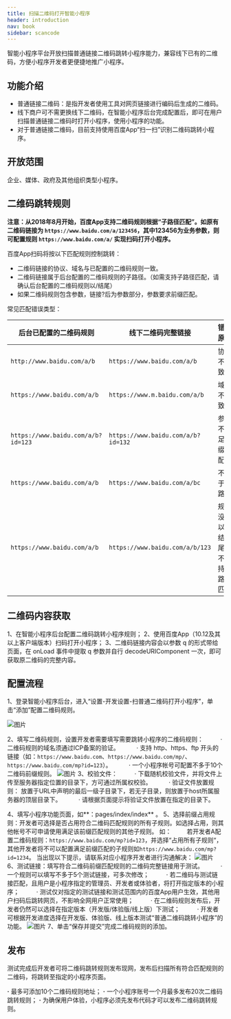```yaml
---
title: 扫描二维码打开智能小程序
header: introduction
nav: book
sidebar: scancode
---
```

智能小程序平台开放扫描普通链接二维码跳转小程序能力，兼容线下已有的二维码，方便小程序开发者更便捷地推广小程序。

功能介绍
---

* 普通链接二维码：是指开发者使用工具对网页链接进行编码后生成的二维码。
* 线下商户可不需更换线下二维码，在智能小程序后台完成配置后，即可在用户扫描普通链接二维码时打开小程序，使用小程序的功能。
* 对于普通链接二维码，目前支持使用百度App“扫一扫”识别二维码跳转小程序。

开放范围
---
企业、媒体、政府及其他组织类型小程序。

二维码跳转规则
---
**注意：从2018年8月开始，百度App支持二维码规则根据“子路径匹配”。如原有二维码链接为 `https://www.baidu.com/a/123456`，其中123456为业务参数，则可配置规则 `https://www.baidu.com/a/` 实现扫码打开小程序。**

百度App扫码将按以下匹配规则控制跳转：
* 二维码链接的协议、域名与已配置的二维码规则一致。
* 二维码链接属于后台配置的二维码规则的子路径。（如需支持子路径匹配，请确认后台配置的二维码规则以/结尾）
* 如果二维码规则包含参数，链接?后为参数部分，参数要求前缀匹配。

常见匹配错误类型：

|后台已配置的二维码规则|线下二维码完整链接|错误原因|
|----|----|----|
|`http://www.baidu.com/a/b`	|`https://www.baidu.com/a/b ` |协议不一致|
|`https://www.baidu.com/a/b	`|`https://www.m.baidu.com/a/b`	|域名不一致|
|`https://www.baidu.com/a/b?id=123`	|`https://www.baidu.com/a/b?id=132`	|参数不满足前缀匹配|
|`https://www.baidu.com/a/b`	|`https://www.baidu.com/a/bc`	|不属于子路径|
|`https://www.baidu.com/a/b`	|`https://www.baidu.com/a/b/123`	|规则没有以/结尾，不支持子路径匹配|


二维码内容获取
---
1、在智能小程序后台配置二维码跳转小程序规则；
2、使用百度App（10.12及其以上客户端版本）扫码打开小程序；
3、二维码链接内容会以参数 q 的形式带给页面，在 onLoad 事件中提取 q 参数并自行 decodeURIComponent 一次，即可获取原二维码的完整内容。

配置流程
---
1、登录智能小程序后台，进入“设置-开发设置-扫普通二维码打开小程序”，单击“添加”配置二维码规则。

![图片](../../img/introduction/scancode/scancode-01.png)

2、填写二维码规则，设置开发者需要填写需要跳转小程序的二维码规则：
  &ensp; &ensp;&ensp;&ensp; · 二维码规则的域名须通过ICP备案的验证。
  &ensp; &ensp;&ensp;&ensp; · 支持 http、https、ftp 开头的链接（如：`https://www.baidu.com`、`https://www.baidu.com/mp/`、`https://www.baidu.com/mp?id=123`）。
  &ensp; &ensp;&ensp;&ensp; · 一个小程序帐号可配置不多于10个二维码前缀规则。
  ![图片](../../img/introduction/scancode/scancode-03.png)
3、校验文件：
  &ensp; &ensp;&ensp;&ensp; · 下载随机校验文件，并将文件上传至服务器指定位置的目录下，方可通过所属权校验。
  &ensp; &ensp;&ensp;&ensp; · 验证文件放置规则： 放置于URL中声明的最后一级子目录下，若无子目录，则放置于host所属服务器的顶层目录下。
  &ensp; &ensp;&ensp;&ensp; ·  请根据页面提示将验证文件放置在指定的目录下。

4、填写小程序功能页面，如**：pages/index/index** 。
5、选择前缀占用规则：开发者可选择是否占用符合二维码匹配规则的所有子规则。如选择占用，则其他帐号不可申请使用满足该前缀匹配规则的其他子规则。
如：
&ensp; &ensp;&ensp;&ensp;若开发者A配置二维码规则：`https://www.baidu.com/mp?id=123`，并选择“占用所有子规则“，其他开发者将不可以配置满足前缀匹配的子规则如`https://www.baidu.com/mp?id=1234`。
当出现以下提示，请联系对应小程序开发者进行沟通解决：
![图片](../../img/introduction/scancode/scancode-02.png)
6、测试链接：填写符合二维码前缀匹配规则的二维码完整链接用于测试。
&ensp; &ensp;&ensp;&ensp; · 一个规则可以填写不多于5个测试链接，可多次修改；
&ensp; &ensp;&ensp;&ensp; · 若二维码与测试链接匹配，且用户是小程序指定的管理员、开发者或体验者，将打开指定版本的小程序；
&ensp; &ensp;&ensp;&ensp; · 测试仅对指定的测试链接和测试范围内的百度App用户生效，其他用户扫码后跳转网页，不影响全网用户正常使用；
&ensp; &ensp;&ensp;&ensp; · 在二维码规则发布后，开发者仍然可以选择在指定版本（开发版/体验版/线上版）下测试；
&ensp; &ensp;&ensp;&ensp; · 开发者可根据开发进度选择在开发版、体验版、线上版本测试“普通二维码跳转小程序”的功能。
![图片](../../img/introduction/scancode/scancode-04.png)
7、单击“保存并提交”完成二维码规则的添加。

发布
---
测试完成后开发者可将二维码跳转规则发布现网，发布后扫描所有符合匹配规则的二维码，将跳转至指定的小程序页面。

**·** 最多可添加10个二维码规则地址；
**·** 一个小程序账号一个月最多发布20次二维码跳转规则；
**·** 为确保用户体验，小程序必须先发布代码才可以发布二维码跳转规则。
